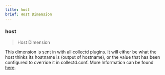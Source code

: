 ```yaml
---
title: host
brief: Host Dimension
---
```

### host

> Host Dimension

This dimension is sent in with all collectd plugins. It will either be what the
host thinks its hostname is (output of hostname), or the value that has been configured
to override it in collectd.conf.  More Information can be found [here](https://support.signalfx.com/hc/en-us/articles/203773189-Recognize-collectd-metrics-in-SignalFx).
